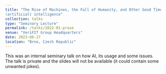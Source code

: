 ```yaml
---
title: "The Rise of Machines, the Fall of Humanity, and Other Good Times: The autopsy of the modern
(artificial) intelligence"
collection: talks
type: "Seminary Lecture"
permalink: /talks/2022-01-prase
venue: "VeriFIT Group Headquarters"
date: 2023-06-27
location: "Brno, Czech Republic"
---
```


This was an internal seminary talk on how AI, its usage and some issues. The talk is private and
the slides will not be available (it could contain some unwanted jokes).

